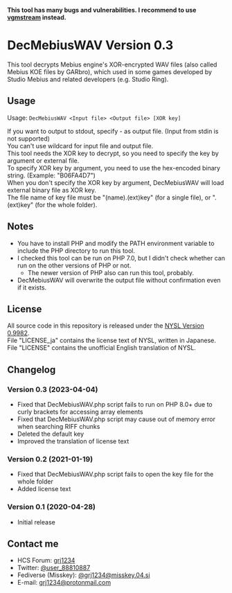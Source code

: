 __This tool has many bugs and vulnerabilities. I recommend to use [vgmstream](https://vgmstream.org/) instead.__  

# DecMebiusWAV Version 0.3

This tool decrypts Mebius engine's XOR-encrypted WAV files (also called Mebius KOE files by GARbro), which used in some games developed by Studio Mebius and related developers (e.g. Studio Ring).  

## Usage
Usage: `DecMebiusWAV <Input file> <Output file> [XOR key]`  
  
If you want to output to stdout, specify - as output file. (Input from stdin is not supported)  
You can't use wildcard for input file and output file.  
This tool needs the XOR key to decrypt, so you need to specify the key by argument or external file.  
To specify XOR key by argument, you need to use the hex-encoded binary string. (Example: "B06FA4D7")  
When you don't specify the XOR key by argument, DecMebiusWAV will load external binary file as XOR key.  
The file name of key file must be "(name).(ext)key" (for a single file), or ".(ext)key" (for the whole folder).  

## Notes
- You have to install PHP and modify the PATH environment variable to include the PHP directory to run this tool.
- I checked this tool can be run on PHP 7.0, but I didn't check whether can run on the other versions of PHP or not.
	- The newer version of PHP also can run this tool, probably.
- DecMebiusWAV will overwrite the output file without confirmation even if it exists.

## License
All source code in this repository is released under the [NYSL Version 0.9982](http://www.kmonos.net/nysl/).  
File "LICENSE_ja" contains the license text of NYSL, written in Japanese. File "LICENSE" contains the unofficial English translation of NYSL.

## Changelog
### Version 0.3 (2023-04-04)
- Fixed that DecMebiusWAV.php script fails to run on PHP 8.0+ due to curly brackets for accessing array elements
- Fixed that DecMebiusWAV.php script may cause out of memory error when searching RIFF chunks
- Deleted the default key
- Improved the translation of license text

### Version 0.2 (2021-01-19)
- Fixed that DecMebiusWAV.php script fails to open the key file for the whole folder
- Added license text

### Version 0.1 (2020-04-28)
- Initial release

## Contact me
- HCS Forum: [grj1234](https://hcs64.com/mboard/forum.php?userinfo=3202)
- Twitter: [@user_88810887](https://twitter.com/user_88810887)
- Fediverse (Misskey): [@grj1234@misskey.04.si](https://misskey.04.si/@grj1234)
- E-mail: grj1234@protonmail.com
